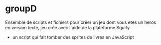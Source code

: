 # groupD
Ensemble de scripts et fichiers pour créer un jeu dont vous etes un heros en version texte, 
jeu crée avec l'aide de la plateforme Squify.

+ un script qui fait tomber des sprites de livres en JavaScript
